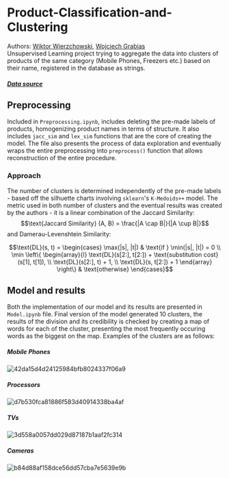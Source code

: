 # Product-Classification-and-Clustering
Authors: [Wiktor Wierzchowski](https://github.com/wierzchw), [Wojciech Grabias](https://github.com/WojtekGrbs) <br>
Unsupervised Learning project trying to aggregate the data into clusters of products of the same category (Mobile Phones, Freezers etc.) based on their name, registered in the database as strings.
##### [Data source](https://www.kaggle.com/datasets/lakritidis/product-classification-and-categorization)

## Preprocessing
Included in `Preprocessing.ipynb`, includes deleting the pre-made labels of products, homogenizing product names in terms of structure. It also includes `jacc_sim` and `lex_sim` functions that are the core of creating the model. The file also presents the process of data exploration and eventually wraps the entire preprocessing into `preprocess()` function that allows reconstruction of the entire procedure.
### Approach
The number of clusters is determined independently of the pre-made labels - based off the silhuette charts involving `sklearn`'s `K-Medoids++` model. The metric used in both number of clusters and the eventual results was created by the authors - it is a linear combination of the Jaccard Similarity:
$$\text{Jaccard Similarity} (A, B) = \frac{|A \cap B|}{|A \cup B|}$$
and Damerau-Levenshtein Similarity:
```math
\text{DL}(s, t) = \begin{cases} 
\max(|s|, |t|) & \text{if } \min(|s|, |t|) = 0 \\
\min \left\{
\begin{array}{l}
\text{DL}(s[2:], t[2:]) + \text{substitution cost}(s[1], t[1]), \\
\text{DL}(s[2:], t) + 1, \\
\text{DL}(s, t[2:]) + 1
\end{array}
\right\} & \text{otherwise}
\end{cases}
```
## Model and results
Both the implementation of our model and its results are presented in `Model.ipynb` file. 
Final version of the model generated 10 clusters, the results of the division and its credibility is checked by creating a map of words for each of the cluster, presenting the most frequently occuring words as the biggest on the map. Examples of the clusters are as follows:
##### Mobile Phones
![42da15d4d24125984bfb8024337f06a9](https://github.com/WojtekGrbs/Product-Classification-and-Clustering/assets/51636941/d7073430-7f49-4099-96cc-eb38b89416b0)
##### Processors
![d7b530fca81886f583d40914338ba4af](https://github.com/WojtekGrbs/Product-Classification-and-Clustering/assets/51636941/057777f4-18d2-4567-a60a-4a00f928b126)
##### TVs
![3d558a0057dd029d87187b1aaf2fc314](https://github.com/WojtekGrbs/Product-Classification-and-Clustering/assets/51636941/1a8bfd41-9647-4e01-b051-e9923d7ce95b)
##### Cameras
![b84d88af158dce56dd57cba7e5639e9b](https://github.com/WojtekGrbs/Product-Classification-and-Clustering/assets/51636941/f1cab314-6e9b-43d8-a545-e09fe68922ad)


